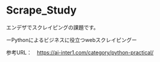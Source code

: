 # Scrape_Study

エンデザでスクレイピングの課題です。

ーPythonによるビジネスに役立つwebスクレイピングー

参考URL：　https://ai-inter1.com/category/python-practical/
